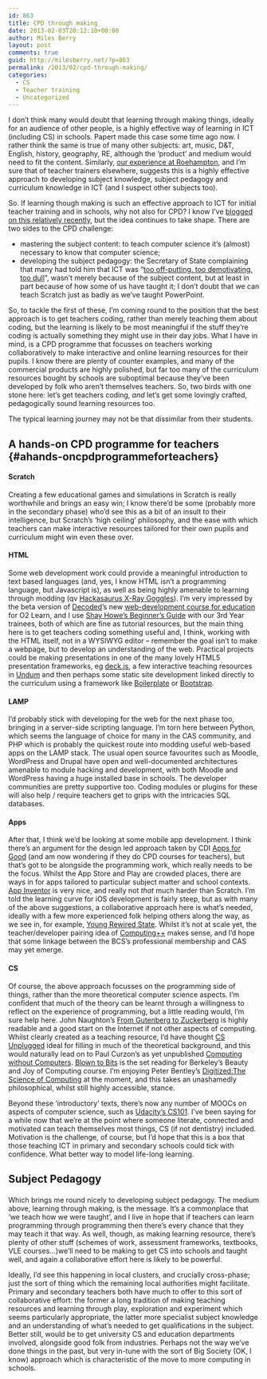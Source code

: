 ```yaml
---
id: 863
title: CPD through making
date: 2013-02-03T20:12:10+00:00
author: Miles Berry
layout: post 
comments: true
guid: http://milesberry.net/?p=863
permalink: /2013/02/cpd-through-making/
categories:
  - CS
  - Teacher training
  - Uncategorized
---
```

I don’t think many would doubt that learning through making things, ideally for an audience of other people, is a highly effective way of learning in ICT (including CS) in schools. Papert made this case some time ago now. I rather think the same is true of many other subjects: art, music, D&T, English, history, geography, RE, although the ‘product’ and medium would need to fit the content. Similarly, [our experience at Roehampton](http://milesberry.net/2013/02/making-things-in-ict-at-roehampton/), and I’m sure that of teacher trainers elsewhere, suggests this is a highly effective approach to developing subject knowledge, subject pedagogy and curriculum knowledge in ICT (and I suspect other subjects too).

So. If learning though making is such an effective approach to ICT for initial teacher training and in schools, why not also for CPD? I know I’ve [blogged on this relatively recently](http://milesberry.net/2013/01/some-thoughts-on-cs-cpd/), but the idea continues to take shape. There are two sides to the CPD challenge:

  * mastering the subject content: to teach computer science it’s (almost) necessary to know that computer science;
  * developing the subject pedagogy: the Secretary of State complaining that many had told him that ICT was “[too off-putting, too demotivating, too dull](http://www.education.gov.uk/inthenews/speeches/a00201868/michael-gove-speech-at-the-bett-show-2012)”, wasn’t merely because of the subject content, but at least in part because of how some of us have taught it; I don’t doubt that we can teach Scratch just as badly as we’ve taught PowerPoint.

So, to tackle the first of these, I’m coming round to the position that the best approach is to get teachers coding, rather than merely teaching them about coding, but the learning is likely to be most meaningful if the stuff they’re coding is actually something they might use in their day jobs. What I have in mind, is a CPD programme that focusses on teachers working collaboratively to make interactive and online learning resources for their pupils. I know there are plenty of counter examples, and many of the commercial products are highly polished, but far too many of the curriculum resources bought by schools are suboptimal because they’ve been developed by folk who aren’t themselves teachers. So, two birds with one stone here: let’s get teachers coding, _and_ let’s get some lovingly crafted, pedagogically sound learning resources too.

The typical learning journey may not be that dissimilar from their students.

## A hands-on CPD programme for teachers {#ahands-oncpdprogrammeforteachers}

#### Scratch

Creating a few educational games and simulations in Scratch is really worthwhile and brings an easy win; I know there’d be some (probably more in the secondary phase) who’d see this as a bit of an insult to their intelligence, but Scratch’s ‘high ceiling’ philosophy, and the ease with which teachers can make interactive resources tailored for their own pupils and curriculum might win even these over.

#### HTML</p> 

Some web development work could provide a meaningful introduction to text based languages (and, yes, I know HTML isn’t a programming language, but Javascript is), as well as being highly amenable to learning through modding (qv [Hackasaurus X-Ray Goggles](http://hackasaurus.org/en-US/goggles/)). I’m very impressed by the beta version of [Decoded](http://decoded.co)’s new [web-development course for education](http://o2learn.decoded.co/html-css/lesson/0) for O2 Learn, and I use [Shay Howe’s Beginner’s Guide](http://learn.shayhowe.com/html-css/) with our 3rd Year trainees, both of which are fine as tutorial resources, but the main thing here is to get teachers coding something useful and, I think, working with the HTML itself, not in a WYSIWYG editor &#8211; remember the goal isn’t to make a webpage, but to develop an understanding of the web. Practical projects could be making presentations in one of the many lovely HTML5 presentation frameworks, eg [deck.js](http://imakewebthings.com/deck.js/), a few interactive teaching resources in [Undum](http://undum.com) and then perhaps some static site development linked directly to the curriculum using a framework like [Boilerplate](http://html5boilerplate.com) or [Bootstrap](http://twitter.github.com/bootstrap/).

#### LAMP

I’d probably stick with developing for the web for the next phase too, bringing in a server-side scripting language. I’m torn here between Python, which seems the language of choice for many in the CAS community, and PHP which is probably the quickest route into modding useful web-based apps on the LAMP stack. The usual open source favourites such as Moodle, WordPress and Drupal have open and well-documented architectures amenable to module hacking and development, with both Moodle and WordPress having a huge installed base in schools. The developer communities are pretty supportive too. Coding modules or plugins for these will also help / require teachers get to grips with the intricacies SQL databases.

#### Apps

After that, I think we’d be looking at some mobile app development. I think there’s an argument for the design led approach taken by CDI [Apps for Good](http://appsforgood.org) (and am now wondering if they do CPD courses for teachers), but that’s got to be alongside the programming work, which really needs to be the focus. Whilst the App Store and Play are crowded places, there are ways in for apps tailored to particular subject matter and school contexts. [App Inventor](http://appinventor.mit.edu/) is very nice, and really not _that_ much harder than Scratch. I’m told the learning curve for iOS development is fairly steep, but as with many of the above suggestions, a collaborative approach here is what’s needed, ideally with a few more experienced folk helping others along the way, as we see in, for example, [Young Rewired State](http://youngrewiredstate.org/). Whilst it’s not at scale yet, the teacher/developer pairing idea of [Computing++](http://www.computingplusplus.org/) makes sense, and I’d hope that some linkage between the BCS’s professional membership and CAS may yet emerge.

#### CS

Of course, the above approach focusses on the programming side of things, rather than the more theoretical computer science aspects. I’m confident that much of the theory can be learnt through a willingness to reflect on the experience of programming, but a little reading would, I’m sure help here. John Naughton’s [From Gutenberg to Zuckerberg](http://www.amazon.co.uk/Gutenberg-Zuckerberg-Really-About-Internet/dp/0857384252/ref=sr_1_1?s=books&ie=UTF8&qid=1359916262&sr=1-1) is highly readable and a good start on the Internet if not other aspects of computing. Whilst clearly created as a teaching resource, I’d have thought [CS Unplugged](http://csunplugged.org/sites/default/files/activity_pdfs_full/unpluggedTeachersMar2010-USletter.pdf) ideal for filling in much of the theoretical background, and this would naturally lead on to Paul Curzon’s as yet unpublished [Computing without Computers](http://www.eecs.qmul.ac.uk/~pc/research/education/puzzles/reading/). [Blown to Bits](http://www.bitsbook.com) is the set reading for Berkeley’s Beauty and Joy of Computing course. I’m enjoying Peter Bentley’s [Digitized:The Science of Computing](http://www.amazon.co.uk/Digitized-science-computers-shapes-world/dp/019969379X) at the moment, and this takes an unashamedly philosophical, whilst still highly accessible, stance.

Beyond these ‘introductory’ texts, there’s now any number of MOOCs on aspects of computer science, such as [Udacity’s CS101](https://www.udacity.com/course/cs101). I’ve been saying for a while now that we’re at the point where someone literate, connected and motivated can teach themselves most things, CS (if not dentistry) included. Motivation is the challenge, of course, but I’d hope that this is a box that those teaching ICT in primary and secondary schools could tick with confidence. What better way to model life-long learning. 

## Subject Pedagogy</p> 

Which brings me round nicely to developing subject pedagogy. The medium above, learning through making, is the message. It’s a commonplace that ‘we teach how we were taught’, and I live in hope that if teachers can learn programming through programming then there’s every chance that they may teach it that way. As well, though, as making learning resource, there’s plenty of other stuff (schemes of work, assessment frameworks, textbooks, VLE courses…)we’ll need to be making to get CS into schools and taught well, and again a collaborative effort here is likely to be powerful.

Ideally, I’d see this happening in local clusters, and crucially cross-phase; just the sort of thing which the remaining local authorities might facilitate. Primary and secondary teachers both have much to offer to this sort of collaborative effort: the former a long tradition of making teaching resources and learning through play, exploration and experiment which seems particularly appropriate, the latter more specialist subject knowledge and an understanding of what’s needed to get qualifications in the subject. Better still, would be to get university CS and education departments involved, alongside good folk from industries. Perhaps not the way we’ve done things in the past, but very in-tune with the sort of Big Society (OK, I know) approach which is characteristic of the move to more computing in schools.